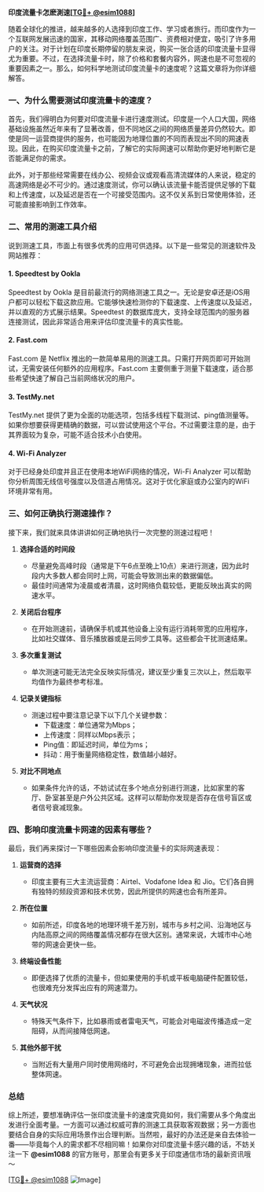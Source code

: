 **印度流量卡怎麽測速[[TG💪+ @esim1088](https://t.me/s/esim1088)]**

随着全球化的推进，越来越多的人选择到印度工作、学习或者旅行。而印度作为一个互联网发展迅速的国家，其移动网络覆盖范围广、资费相对便宜，吸引了许多用户的关注。对于计划在印度长期停留的朋友来说，购买一张合适的印度流量卡显得尤为重要。不过，在选择流量卡时，除了价格和套餐内容外，网速也是不可忽视的重要因素之一。那么，如何科学地测试印度流量卡的速度呢？这篇文章将为你详细解答。

### 一、为什么需要测试印度流量卡的速度？

首先，我们得明白为何要对印度流量卡进行速度测试。印度是一个人口大国，网络基础设施虽然近年来有了显著改善，但不同地区之间的网络质量差异仍然较大。即使是同一运营商提供的服务，也可能因为地理位置的不同而表现出不同的网速表现。因此，在购买印度流量卡之前，了解它的实际网速可以帮助你更好地判断它是否能满足你的需求。

此外，对于那些经常需要在线办公、视频会议或观看高清流媒体的人来说，稳定的高速网络是必不可少的。通过速度测试，你可以确认该流量卡能否提供足够的下载和上传速度，以及延迟是否在一个可接受范围内。这不仅关系到日常使用体验，还可能直接影响到工作效率。

### 二、常用的测速工具介绍

说到测速工具，市面上有很多优秀的应用可供选择。以下是一些常见的测速软件及网站推荐：

#### 1. Speedtest by Ookla
Speedtest by Ookla 是目前最流行的网络测速工具之一。无论是安卓还是iOS用户都可以轻松下载这款应用。它能够快速检测你的下载速度、上传速度以及延迟，并以直观的方式展示结果。Speedtest 的数据库庞大，支持全球范围内的服务器连接测试，因此非常适合用来评估印度流量卡的真实性能。

#### 2. Fast.com
Fast.com 是 Netflix 推出的一款简单易用的测速工具。只需打开网页即可开始测试，无需安装任何额外的应用程序。Fast.com 主要侧重于测量下载速度，适合那些希望快速了解自己当前网络状况的用户。

#### 3. TestMy.net
TestMy.net 提供了更为全面的功能选项，包括多线程下载测试、ping值测量等。如果你想要获得更精确的数据，可以尝试使用这个平台。不过需要注意的是，由于其界面较为复杂，可能不适合技术小白使用。

#### 4. Wi-Fi Analyzer
对于已经身处印度并且正在使用本地WiFi网络的情况，Wi-Fi Analyzer 可以帮助你分析周围无线信号强度以及信道占用情况。这对于优化家庭或办公室内的WiFi环境非常有用。

### 三、如何正确执行测速操作？

接下来，我们就来具体讲讲如何正确地执行一次完整的测速过程吧！

1. **选择合适的时间段**
   - 尽量避免高峰时段（通常是下午6点至晚上10点）来进行测速，因为此时段内大多数人都会同时上网，可能会导致测出来的数据偏低。
   - 最佳时间通常为凌晨或者清晨，这时网络负载较低，更能反映出真实的网速水平。

2. **关闭后台程序**
   - 在开始测速前，请确保手机或其他设备上没有运行消耗带宽的应用程序，比如社交媒体、音乐播放器或是云同步工具等。这些都会干扰测速结果。

3. **多次重复测试**
   - 单次测速可能无法完全反映实际情况，建议至少重复三次以上，然后取平均值作为最终参考标准。

4. **记录关键指标**
   - 测速过程中要注意记录下以下几个关键参数：
     - 下载速度：单位通常为Mbps；
     - 上传速度：同样以Mbps表示；
     - Ping值：即延迟时间，单位为ms；
     - 抖动：用于衡量网络稳定性，数值越小越好。

5. **对比不同地点**
   - 如果条件允许的话，不妨试试在多个地点分别进行测速，比如家里的客厅、卧室甚至是户外公共区域。这样可以帮助你发现是否存在信号盲区或者信号衰减现象。

### 四、影响印度流量卡网速的因素有哪些？

最后，我们再来探讨一下哪些因素会影响印度流量卡的实际网速表现：

1. **运营商的选择**
   - 印度主要有三大主流运营商：Airtel、Vodafone Idea 和 Jio。它们各自拥有独特的频段资源和技术优势，因此所提供的网速也会有所差异。

2. **所在位置**
   - 如前所述，印度各地的地理环境千差万别，城市与乡村之间、沿海地区与内陆高原之间的网络覆盖情况都存在很大区别。通常来说，大城市中心地带的网速会更快一些。

3. **终端设备性能**
   - 即便选择了优质的流量卡，但如果使用的手机或平板电脑硬件配置较低，也很难充分发挥出应有的网速潜力。

4. **天气状况**
   - 特殊天气条件下，比如暴雨或者雷电天气，可能会对电磁波传播造成一定阻碍，从而间接降低网速。

5. **其他外部干扰**
   - 当附近有大量用户同时使用网络时，不可避免会出现拥堵现象，进而拉低整体网速。

### 总结

综上所述，要想准确评估一张印度流量卡的速度究竟如何，我们需要从多个角度出发进行全面考量。一方面可以通过权威可靠的测速工具获取客观数据；另一方面也要结合自身的实际应用场景作出合理判断。当然啦，最好的办法还是亲自去体验一番——毕竟每个人的需求都不尽相同嘛！如果你对印度流量卡感兴趣的话，不妨关注一下 **@esim1088** 的官方账号，那里会有更多关于印度通信市场的最新资讯哦～ 

[[TG💪+ @esim1088](https://t.me/s/esim1088) ![Image](https://i.postimg.cc/4NQfJmqS/Snipaste-2025-05-13-00-14-12.png)]